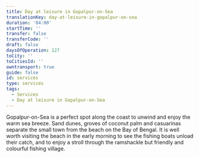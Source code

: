 ```yaml
---
title: Day at leisure in Gopalpur-on-Sea
translationKey: day-at-leisure-in-gopalpur-on-sea
duration: '04:00'
startTime: ''
transfer: false
transferCode: ''
draft: false
daysOfOperation: 127
toCity: ''
toCitiesId: ''
owntransport: true
guide: false
id: services
type: services
tags:
  - Services
  - Day at leisure in Gopalpur-on-Sea
---
```

Gopalpur-on-Sea is a perfect spot along the coast to unwind and enjoy the warm sea breeze. Sand dunes, groves of coconut palm and casuarinas separate the small town from the beach on the Bay of Bengal. It is well worth visiting the beach in the early morning to see the fishing boats unload their catch, and to enjoy a stroll through the ramshackle but friendly and colourful fishing village.